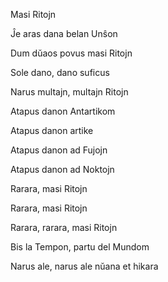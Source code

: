 Masi Ritojn


Ĵe aras dana belan Unŝon

Dum dŭaos povus masi Ritojn

Sole dano, dano suficus

Narus multajn, multajn Ritojn

Atapus danon Antartikom

Atapus danon artike

Atapus danon ad Fujojn

Atapus danon ad Noktojn

Rarara, masi Ritojn

Rarara, masi Ritojn

Rarara, rarara, masi Ritojn

Bis la Tempon, partu del Mundom

Narus ale, narus ale nŭana et hikara

